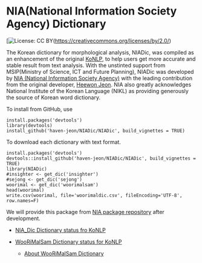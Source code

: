 # NIA(National Information Society Agency) Dictionary

[![License: CC BY](https://img.shields.io/badge/License-CC%20BY-lightgrey.svg)(https://creativecommons.org/licenses/by/2.0/)

The Korean dictionary for morphological analysis, NIADic, was compiled as an enhancement of the original [KoNLP][konlp], to help users get more accurate and stable result from text analysis. With the unstinted support from MSIP(Ministry of  Science, ICT and Future Planning), NIADic was developed by [NIA (National Information Society Agency)](http://eng.nia.or.kr/english/eng_nia.asp) with the leading contribution from the original developer, [Heewon Jeon](http://freesearch.pe.kr).  NIA also greatly acknowledges National Institute of the Korean Language (NIKL) as providing generously the source of Korean word dictionary.



To install from GitHub, use

    install.packages('devtools')
    library(devtools)
    install_github('haven-jeon/NIADic/NIADic', build_vignettes = TRUE)


To download each dictionary with text format.

    install.packages('devtools')
    devtools::install_github('haven-jeon/NIADic/NIADic', build_vignettes = TRUE)
    library(NIADic)
    #insighter <- get_dic('insighter')
    #sejong <- get_dic('sejong')
    woorimal <- get_dic('woorimalsam')
    head(woorimal)
    write.csv(woorimal, file='woorimaldic.csv', fileEncoding='UTF-8', row.names=F)

We will provide this package from [NIA package repository]() after development.

- [NIA_Dic Dictionary status fro KoNLP](https://htmlpreview.github.io/?https://github.com/haven-jeon/NIADic/blob/master/NIADic/vignettes/insighter-dic.html)

- [WooRiMalSam Dictionary status for KoNLP](https://htmlpreview.github.io/?https://github.com/haven-jeon/NIADic/blob/master/NIADic/vignettes/woorimalsam-dic.html)
  + [About WooRiMalSam Dictionary](https://ko.wikipedia.org/wiki/%EC%9A%B0%EB%A6%AC%EB%A7%90_%EC%83%98)


[konlp]:http://cran.r-project.org/web/packages/KoNLP/index.html


